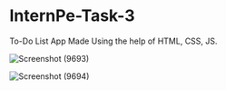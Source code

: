 # InternPe-Task-3
To-Do List App Made Using the help of HTML, CSS, JS.


![Screenshot (9693)](https://github.com/debjyotidas111/InternPe-Task-3/assets/86339364/38b3c49e-9b67-439c-821c-223c4bc22c20)


![Screenshot (9694)](https://github.com/debjyotidas111/InternPe-Task-3/assets/86339364/465cd357-93f6-4620-b688-cc1134ad31d1)
